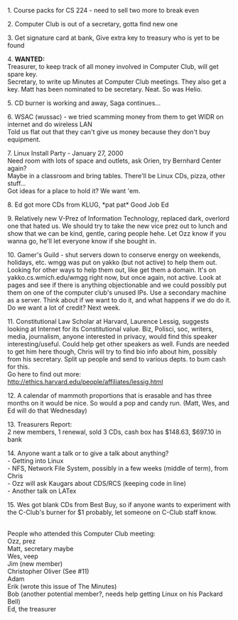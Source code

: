 <p>
1. Course packs for CS 224 - need to sell two more to break even</p><p>
2. Computer Club is out of a secretary, gotta find new one</p><p>
3. Get signature card at bank, Give extra key to treasury who is yet to be found</p><p>
4. <b>WANTED:</b><br>
   Treasurer, to keep track of all money involved in Computer Club, will get spare key.<br>
   Secretary, to write up Minutes at Computer Club meetings.  They also get a key. Matt has been nominated to be secretary.  Neat.  So was Helio.</p><p> 
5. CD burner is working and away, Saga continues...</p><p>
6. WSAC (wussac) - we tried scamming money from them to get WIDR on internet and do wireless LAN<br>
   Told us flat out that they can't give us money because they don't buy equipment.</p><p>
7. Linux Install Party - January 27, 2000<br>
   Need room with lots of space and outlets, ask Orien, try Bernhard Center again?<br>
   Maybe in a classroom and bring tables.  There'll be Linux CDs, pizza, other stuff...<br>
   Got ideas for a place to hold it?  We want 'em.</p><p>
8. Ed got more CDs from KLUG, *pat pat* Good Job Ed</p><p>
9. Relatively new V-Prez of Information Technology, replaced dark, overlord one that hated us. 
   We should try to take the new vice prez out to lunch and show that we can be kind, gentle, caring people hehe. 
   Let Ozz know if you wanna go, he'll let everyone know if she bought in.</p><p>
10. Gamer's Guild - shut servers down to conserve energy on weekends, holidays, etc.
   wmgg was put on yakko (but not active) to help them out.  Looking for other ways to help them out, like get them a domain.
   It's on yakko.cs.wmich.edu/wmgg right now, but once again, not active.
   Look at pages and see if there is anything objectionable and we could possibly put them on one of the computer club's unused IPs.
   Use a secondary machine as a server.  Think about if we want to do it, and what happens if we do do it.  Do we want a lot of credit?
   Next week.</p><p>
11. Constitutional Law Scholar at Harvard, Laurence Lessig, suggests looking at Internet for its Constitutional value.
   Biz, Polisci, soc, writers, media, journalism, anyone interested in privacy, would find this speaker interesting/useful.
   Could help get other speakers as well. Funds are needed to get him here though, Chris will try to find bio info about him, possibly
   from his secretary.  Split up people and send to various depts. to bum cash for this.<br>
   Go here to find out more:  <a href="http://ethics.harvard.edu/people/affiliates/lessig.html">
   http://ethics.harvard.edu/people/affiliates/lessig.html</a></p><p>
12. A calendar of mammoth proportions that is erasable and has three months on it would be nice. So would a pop and candy run.
   (Matt, Wes, and Ed will do that Wednesday)</p><p>
13. Treasurers Report:<br>
   2 new members, 1 renewal, sold 3 CDs, cash box has $148.63, $697.10 in bank</p><p>
14. Anyone want a talk or to give a talk about anything?<br>
     - Getting into Linux<br>
     - NFS, Network File System, possibly in a few weeks (middle of term), from Chris<br>
     - Ozz will ask Kaugars about CDS/RCS (keeping code in line)<br>
     - Another talk on LATex</p><p>
15. Wes got blank CDs from Best Buy, so if anyone wants to experiment with the C-Club's burner for $1 probably,
    let someone on C-Club staff know.</p><p>
<br>
People who attended this Computer Club meeting:<br>
 Ozz, prez<br>
 Matt, secretary maybe<br>
 Wes, veep<br>
 Jim (new member)<br>
 Christopher Oliver (See #11)<br>
 Adam<br>
 Erik (wrote this issue of The Minutes)<br>
 Bob (another potential member?, needs help getting Linux on his Packard Bell)<br>
 Ed, the treasurer</p>
